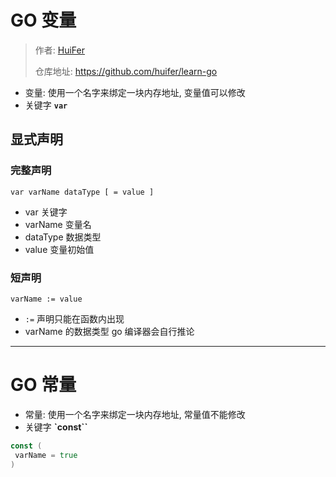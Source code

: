 # GO 变量
> 作者: [HuiFer](https://github.com/huifer)
>
> 仓库地址: https://github.com/huifer/learn-go

- 变量: 使用一个名字来绑定一块内存地址, 变量值可以修改
- 关键字 **`var`**
## 显式声明
### 完整声明
`var varName dataType [ = value ]`
- var 关键字
- varName 变量名
- dataType 数据类型
- value 变量初始值

### 短声明
`varName := value`
- `:=` 声明只能在函数内出现
- varName 的数据类型 go 编译器会自行推论

---
# GO 常量
- 常量: 使用一个名字来绑定一块内存地址, 常量值不能修改
- 关键字 **`const``**
```go
const (
 varName = true
)

```